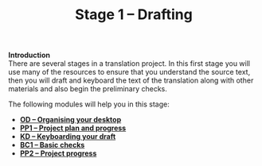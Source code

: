 ﻿---
title: Stage 1 – Drafting
---
**Introduction**  
There are several stages in a translation project. In this first stage you will use many of the resources to ensure that you understand the source text, then you will draft and keyboard the text of the translation along with other materials and also begin the preliminary checks.

The following modules will help you in this stage:  
-  [**OD – Organising your desktop**](2.OD.md)
-  [**PP1 – Project plan and progress**](3.PP1.md) 
-  [**KD – Keyboarding your draft**](4.KD.md)
-  [**BC1 – Basic checks**](5.BC1.md)
-  [**PP2 – Project progress**](6.PP2.md)
